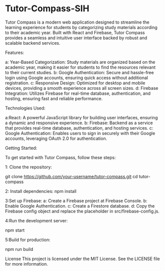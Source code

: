 # Tutor-Compass-SIH
Tutor Compass is a modern web application designed to streamline the learning experience for students by categorizing study materials according to their academic year. Built with React and Firebase, Tutor Compass provides a seamless and intuitive user interface backed by robust and scalable backend services.

Features:

a: Year-Based Categorization: Study materials are organized based on the academic year, making it easier for students to find the resources relevant to their current studies.
b: Google Authentication: Secure and hassle-free login using Google accounts, ensuring quick access without additional registration.
c: Responsive Design: Optimized for desktop and mobile devices, providing a smooth experience across all screen sizes.
d: Firebase Integration: Utilizes Firebase for real-time database, authentication, and hosting, ensuring fast and reliable performance.

Technologies Used:

 a:React: A powerful JavaScript library for building user interfaces, ensuring a dynamic and responsive experience.
 b: Firebase: Backend as a service that provides real-time database, authentication, and hosting services.
 c: Google Authentication: Enables users to sign in securely with their Google accounts, leveraging OAuth 2.0 for authentication.

Getting Started:

To get started with Tutor Compass, follow these steps:

1: Clone the repository:

git clone https://github.com/your-username/tutor-compass.git
cd tutor-compass

2: Install dependencies:
npm install

3:Set up Firebase:
a: Create a Firebase project at Firebase Console.
b: Enable Google Authentication.
c: Create a Firestore database.
d: Copy the Firebase config object and replace the placeholder in src/firebase-config.js.

4:Run the development server:

npm start

5:Build for production:

npm run build

License
This project is licensed under the MIT License. See the LICENSE file for more information.


